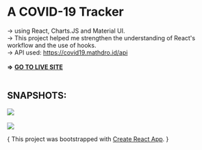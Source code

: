 # A COVID-19 Tracker
-> using React, Charts.JS and Material UI.
<br>-> This project helped me strengthen the understanding of React's workflow and the use of hooks.
<br>-> API used: https://covid19.mathdro.id/api
<br><br>
**=>** [**GO TO LIVE SITE**]()
<br><br>
## **SNAPSHOTS**:
![](/src/lineC)
<br><br>
![](/src/barC)

{ This project was bootstrapped with [Create React App](https://github.com/facebook/create-react-app). }

